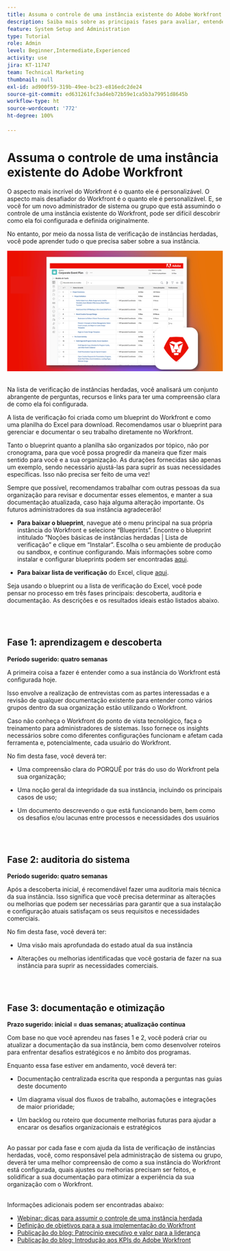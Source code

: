 ```yaml
---
title: Assuma o controle de uma instância existente do Adobe Workfront
description: Saiba mais sobre as principais fases para avaliar, entender e otimizar a sua instância do Workfront como um novo administrador de sistema ou grupo.
feature: System Setup and Administration
type: Tutorial
role: Admin
level: Beginner,Intermediate,Experienced
activity: use
jira: KT-11747
team: Technical Marketing
thumbnail: null
exl-id: ad900f59-319b-49ee-bc23-e816edc2de24
source-git-commit: ed631261fc3ad4eb72b59e1ca5b3a79951d8645b
workflow-type: ht
source-wordcount: '772'
ht-degree: 100%

---
```


# Assuma o controle de uma instância existente do Adobe Workfront

O aspecto mais incrível do Workfront é o quanto ele é personalizável. O aspecto mais desafiador do Workfront é o quanto ele é personalizável. E, se você for um novo administrador de sistema ou grupo que está assumindo o controle de uma instância existente do Workfront, pode ser difícil descobrir como ela foi configurada e definida originalmente.

No entanto, por meio da nossa lista de verificação de instâncias herdadas, você pode aprender tudo o que precisa saber sobre a sua instância.

![Imagem da lista de verificação de instâncias herdadas](assets/wf-inherited-instance-image.png)
<br></br>

Na lista de verificação de instâncias herdadas, você analisará um conjunto abrangente de perguntas, recursos e links para ter uma compreensão clara de como ela foi configurada.

A lista de verificação foi criada como um blueprint do Workfront e como uma planilha do Excel para download. Recomendamos usar o blueprint para gerenciar e documentar o seu trabalho diretamente no Workfront.

Tanto o blueprint quanto a planilha são organizados por tópico, não por cronograma, para que você possa progredir da maneira que fizer mais sentido para você e a sua organização. As durações fornecidas são apenas um exemplo, sendo necessário ajustá-las para suprir as suas necessidades específicas. Isso não precisa ser feito de uma vez!

Sempre que possível, recomendamos trabalhar com outras pessoas da sua organização para revisar e documentar esses elementos, e manter a sua documentação atualizada, caso haja alguma alteração importante. Os futuros administradores da sua instância agradecerão!

* <b>Para baixar o blueprint</b>, navegue até o menu principal na sua própria instância do Workfront e selecione “Blueprints”. Encontre o blueprint intitulado “Noções básicas de instâncias herdadas | Lista de verificação” e clique em “Instalar”. Escolha o seu ambiente de produção ou sandbox, e continue configurando. Mais informações sobre como instalar e configurar blueprints podem ser encontradas [aqui](https://experienceleague.adobe.com/docs/workfront/using/administration-and-setup/blueprints/blueprints-install.html?lang=pt-BR).

* <b>Para baixar lista de verificação</b> do Excel, clique [aqui](assets/adobe-workfront-system-admin-playbook-inherited-instance.xlsx).

Seja usando o blueprint ou a lista de verificação do Excel, você pode pensar no processo em três fases principais: descoberta, auditoria e documentação. As descrições e os resultados ideais estão listados abaixo.

<br>
</br>

## Fase 1: aprendizagem e descoberta

<b>Período sugerido: quatro semanas</b>

A primeira coisa a fazer é entender como a sua instância do Workfront está configurada hoje.

Isso envolve a realização de entrevistas com as partes interessadas e a revisão de qualquer documentação existente para entender como vários grupos dentro da sua organização estão utilizando o Workfront.

Caso não conheça o Workfront do ponto de vista tecnológico, faça o treinamento para administradores de sistemas. Isso fornece os insights necessários sobre como diferentes configurações funcionam e afetam cada ferramenta e, potencialmente, cada usuário do Workfront.

No fim desta fase, você deverá ter:

* Uma compreensão clara do PORQUÊ por trás do uso do Workfront pela sua organização;

* Uma noção geral da integridade da sua instância, incluindo os principais casos de uso;

* Um documento descrevendo o que está funcionando bem, bem como os desafios e/ou lacunas entre processos e necessidades dos usuários
<br>
</br>

## Fase 2: auditoria do sistema

<b>Período sugerido: quatro semanas </b>

Após a descoberta inicial, é recomendável fazer uma auditoria mais técnica da sua instância. Isso significa que você precisa determinar as alterações ou melhorias que podem ser necessárias para garantir que a sua instalação e configuração atuais satisfaçam os seus requisitos e necessidades comerciais.

No fim desta fase, você deverá ter:

* Uma visão mais aprofundada do estado atual da sua instância

* Alterações ou melhorias identificadas que você gostaria de fazer na sua instância para suprir as necessidades comerciais.
<br>
</br>

## Fase 3: documentação e otimização

<b>Prazo sugerido: inicial = duas semanas; atualização contínua </b>

Com base no que você aprendeu nas fases 1 e 2, você poderá criar ou atualizar a documentação da sua instância, bem como desenvolver roteiros para enfrentar desafios estratégicos e no âmbito dos programas.

Enquanto essa fase estiver em andamento, você deverá ter:

* Documentação centralizada escrita que responda a perguntas nas guias deste documento

* Um diagrama visual dos fluxos de trabalho, automações e integrações de maior prioridade;

* Um backlog ou roteiro que documente melhorias futuras para ajudar a encarar os desafios organizacionais e estratégicos

<br>
Ao passar por cada fase e com ajuda da lista de verificação de instâncias herdadas, você, como responsável pela administração de sistema ou grupo, deverá ter uma melhor compreensão de como a sua instância do Workfront está configurada, quais ajustes ou melhorias precisam ser feitos, e solidificar a sua documentação para otimizar a experiência da sua organização com o Workfront.

<br>
</br>

Informações adicionais podem ser encontradas abaixo:
* [Webinar: dicas para assumir o controle de uma instância herdada](https://experienceleaguecommunities.adobe.com/t5/workfront-discussions/webinar-system-admin-essentials-tips-for-taking-over-an-existing/td-p/571873?profile.language=pt)
* [Definição de objetivos para a sua implementação do Workfront](https://experienceleague.adobe.com/docs/workfront/using/administration-and-setup/get-started-administration/define-wf-goals-objectives.html?lang=pt-BR)
* [Publicação do blog: Patrocínio executivo e valor para a liderança](https://experienceleaguecommunities.adobe.com/t5/workfront-blogs/customer-success-tips-executive-sponsorship-and-value-to/ba-p/518353?profile.language=pt)
* [Publicação do blog: Introdução aos KPIs do Adobe Workfront](https://experienceleaguecommunities.adobe.com/t5/workfront-blogs/kpi-dashboards-in-the-new-workfront-experience-introduction-to/ba-p/549001?profile.language=pt)
